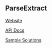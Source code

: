 ## ParseExtract

[Website](https://parseextract.com)

[API Docs](/api_docs.md)

[Sample Solutions](/output_examples.md)
